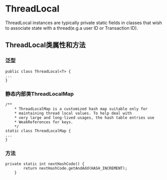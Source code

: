 # ThreadLocal
ThreadLocal instances are typically private static fields in classes that wish to associate state with a  thread(e.g.a user ID or Transaction ID).

## ThreadLocal类属性和方法

### 泛型

	public class ThreadLocal<T> {
	...
	}

### 静态内部类ThreadLocalMap

	/**
      	* ThreadLocalMap is a customized hash map suitable only for
     	* maintaining thread local values. To help deal with
     	* very large and long-lived usages, the hash table entries use
     	* WeakReferences for keys.
     	*/
	static class ThreadLocalMap {
	...
	}
	
### 方法

	private static int nextHashCode() {
        	return nextHashCode.getAndAdd(HASH_INCREMENT);
    	}
    	
